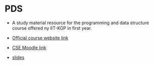 # PDS

- A study material resource for the programming and data structure course offered ny IIT-KGP in first year.

- [Official course website link](https://cse.iitkgp.ac.in/pds/)

- [CSE Moodle link](https://moodlecse.iitkgp.ac.in/moodle/login/index.php)
- [slides](https://github.com/likhith2003/pds/tree/main/Slides)
